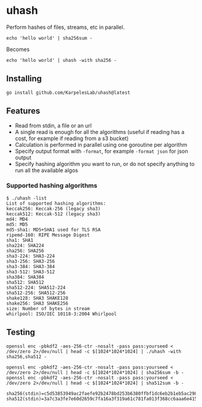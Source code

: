 # uhash

Perform hashes of files, streams, etc in parallel.

    echo 'hello world' | sha256sum -

Becomes

    echo 'hello world' | uhash -with sha256 -

## Installing

    go install github.com/KarpelesLab/uhash@latest

## Features

* Read from stdin, a file or an url
* A single read is enough for all the algorithms (useful if reading has a cost, for example if reading from a s3 bucket)
* Calculation is performed in parallel using one goroutine per algorithm
* Specify output format with `-format`, for example `-format json` for json output
* Specify hashing algorithm you want to run, or do not specify anything to run all the available algos

### Supported hashing algorithms

```
$ ./uhash -list
List of supported hashing algorithms:
keccak256: Keccak-256 (legacy sha3)
keccak512: Keccak-512 (legacy sha3)
md4: MD4
md5: MD5
md5-sha1: MD5+SHA1 used for TLS RSA
ripemd-160: RIPE Message Digest
sha1: SHA1
sha224: SHA224
sha256: SHA256
sha3-224: SHA3-224
sha3-256: SHA3-256
sha3-384: SHA3-384
sha3-512: SHA3-512
sha384: SHA384
sha512: SHA512
sha512-224: SHA512-224
sha512-256: SHA512-256
shake128: SHA3 SHAKE128
shake256: SHA3 SHAKE256
size: Number of bytes in stream
whirlpool: ISO/IEC 10118-3:2004 Whirlpool
```

## Testing

    openssl enc -pbkdf2 -aes-256-ctr -nosalt -pass pass:yourseed < /dev/zero 2>/dev/null | head -c $[1024*1024*1024] | ./uhash -with sha256,sha512 -

    openssl enc -pbkdf2 -aes-256-ctr -nosalt -pass pass:yourseed < /dev/zero 2>/dev/null | head -c $[1024*1024*1024] | sha256sum -b -
    openssl enc -pbkdf2 -aes-256-ctr -nosalt -pass pass:yourseed < /dev/zero 2>/dev/null | head -c $[1024*1024*1024] | sha512sum -b -

    sha256(stdin)=c5d53853949ac2faefe92b2478bd253b6380ffbf1dc6eb2b1eb5ac298f6cd7be
    sha512(stdin)=3a7c3a3fe7e60d2659c7fa16a3f319a61c781fa013f368cc6aaa6e415828d4eb6fd953f4bb0b0080c10f3474e8e97c2cf66527d852d8d9a4c0c5800e5242a5e3

